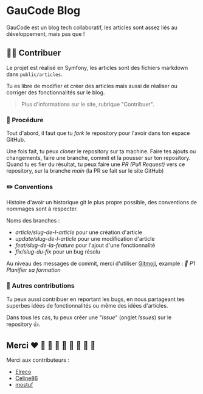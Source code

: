 # GauCode Blog

GauCode est un blog tech collaboratif, les articles sont assez liés au développement, mais pas que !

## 👨‍💻 Contribuer

Le projet est réalisé en Symfony, les articles sont des fichiers markdown dans `public/articles`.

Tu es libre de modifier et créer des articles mais aussi de réaliser ou corriger des fonctionnalités sur le blog.

> Plus d'informations sur le site, rubrique "Contribuer".

### 🧾 Procédure

Tout d'abord, il faut que tu _fork_ le repository pour l'avoir dans ton espace GitHub.

Une fois fait, tu peux _cloner_ le repository sur ta machine. Faire tes ajouts ou changements, faire une branche, commit et la pousser sur ton repository.  
Quand tu es fier du résultat, tu peux faire une _PR (Pull Request)_ vers ce repository, sur la branche _main_ (la PR se fait sur le site GitHub)

### ✏️ Conventions

Histoire d'avoir un historique git le plus propre possible, des conventions de nommages sont à respecter.

Noms des branches : 

- _article/slug-de-l-article_ pour une création d'article
- _update/slug-de-l-article_ pour une modification d'article
- _feat/slug-de-la-feature_ pour l'ajout d'une fonctionnalité
- _fix/slug-du-fix_ pour un bug résolu

Au niveau des messages de commit, merci d'utiliser [Gitmoji](https://gitmoji.dev/), example : _:memo: P1 Planifier sa formation_

### 💎 Autres contributions

Tu peux aussi contribuer en reportant les bugs, en nous partageant tes superbes idées de fonctionnalités ou même des idées d'articles.

Dans tous les cas, tu peux créer une "_Issue_" (onglet _Issues_) sur le repository 👍.

## Merci ❤️ 🧡 💛 💚 💙 💜 🖤 🤍 🤎

Merci aux contributeurs : 

- [Elreco](https://github.com/elreco)
- [Celine86](https://github.com/Celine86)
- [mostuf](https://www.training-dev.fr/)